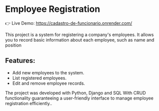 # Employee Registration

👉 Live Demo: https://cadastro-de-funcionario.onrender.com/

This project is a system for registering a company's employees. It allows you to record basic information about each employee, such as name and position

## Features:
- Add new employees to the system.
- List registered employees.
- Edit and remove employee records.
  
The project was developed with Python, Django and SQL With CRUD functionality guaranteeing a user-friendly interface to manage employee registration efficiently..
